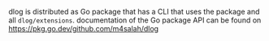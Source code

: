 dlog is distributed as Go package that has a CLI that uses the package and all `dlog/extensions`. documentation of the Go package API can be found on https://pkg.go.dev/github.com/m4salah/dlog